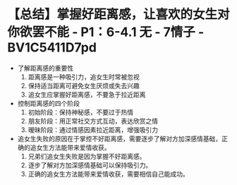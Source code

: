 # 【总结】掌握好距离感，让喜欢的女生对你欲罢不能 - P1：6-4.1 无 - 7情子 - BV1C5411D7pd

-   了解距离感的重要性
    1.  距离感是一种吸引力，追女生时常被忽视
    2.  保持适当距离可避免女生厌烦或失去兴趣
    3.  追女生应掌握好距离感，不要急于拉近距离
-   控制距离感的四个阶段
    1.  初始阶段：保持神秘感，不要过于热情
    2.  朋友阶段：用正常社交方式互动，表达欣赏之情
    3.  暧昧阶段：通过情感因素拉近距离，增强吸引力
-   追女生失败的原因在于掌控不好距离感，需要逐步了解对方加深感情基础，正确的追女生方法能带来爱情收获。
    1.  兄弟们追女生失败是因为掌握不好距离感。
    2.  逐步了解对方加深感情基础可以保持吸引力。
    3.  正确的追女生方法能带来爱情收获，需要相信自己能成功。